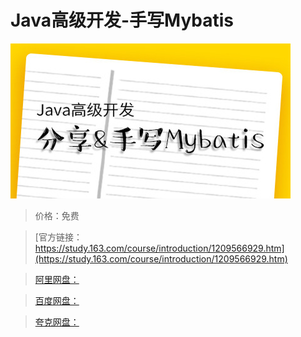# Java高级开发-手写Mybatis

![img](../../../assets/study163/free/28451d4aaa1548f59e54106966409c09.jpg)

> 价格：免费

> [官方链接：https://study.163.com/course/introduction/1209566929.htm](https://study.163.com/course/introduction/1209566929.htm)

> [阿里网盘：]()

> [百度网盘：]()

> [夸克网盘：]()
